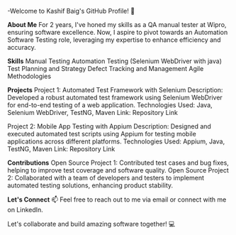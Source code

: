 -Welcome to Kashif Baig's GitHub Profile! 👋

**About Me**
For 2 years, I've honed my skills as a QA manual tester at Wipro, ensuring software excellence. 
Now, I aspire to pivot towards an Automation Software Testing role, 
leveraging my expertise to enhance efficiency and accuracy.

**Skills**
Manual Testing
Automation Testing (Selenium WebDriver with java)
Test Planning and Strategy
Defect Tracking and Management
Agile Methodologies

**Projects**
Project 1: Automated Test Framework with Selenium
Description: Developed a robust automated test framework using Selenium WebDriver for end-to-end testing of a web application.
Technologies Used: Java, Selenium WebDriver, TestNG, Maven
Link: Repository Link

Project 2: Mobile App Testing with Appium
Description: Designed and executed automated test scripts using Appium for testing mobile applications across different platforms.
Technologies Used: Appium, Java, TestNG, Maven
Link: Repository Link

**Contributions**
Open Source Project 1: Contributed test cases and bug fixes, helping to improve test coverage and software quality.
Open Source Project 2: Collaborated with a team of developers and testers to implement automated testing solutions, enhancing product stability.

**Let's Connect**
📫 Feel free to reach out to me via email or connect with me on LinkedIn.

Let's collaborate and build amazing software together! 💻



<!---
Kashifbaigqa/Kashifbaigqa is a ✨ special ✨ repository because its `README.md` (this file) appears on your GitHub profile.
You can click the Preview link to take a look at your changes.
--->
